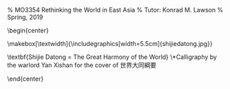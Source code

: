 % MO3354 Rethinking the World in East Asia
% Tutor: Konrad M. Lawson
% Spring, 2019

\begin{center}

\makebox[\textwidth]{\includegraphics[width=5.5cm]{shijiedatong.jpg}}


\textbf{Shijie Datong = The Great Harmony of the World}
\\*Calligraphy by the warlord Yan Xishan for the cover of 世界大同綱要

\end{center}
